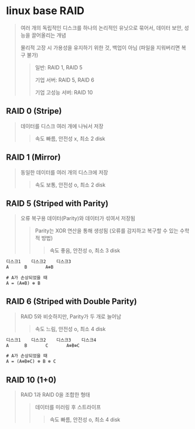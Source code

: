 # linux base RAID

> 여러 개의 독립적인 디스크를 하나의 논리적인 유닛으로 묶어서, 데이터 보안, 성능을 끌어올리는 개념
>
> 물리적 고장 시 가용성을 유지하기 위한 것, 백업이 아님 (파일을 지워버리면 복구 불가)
>
> > 일반: RAID 1, RAID 5
> >
> > 기업 서버: RAID 5, RAID 6
> >
> > 기업 고성능 서버: RAID 10

## RAID 0 (Stripe)

> 데이터를 디스크 여러 개에 나눠서 저장
>
> > 속도 빠름, 안전성 x, 최소 2 disk

## RAID 1 (Mirror)

> 동일한 데이터를 여러 개의 디스크에 저장
>
> > 속도 보통, 안전성 o, 최소 2 disk

## RAID 5 (Striped with Parity)

> 오류 복구용 데이터(Parity)와 데이터가 섞여서 저장됨
>
> > Parity는 XOR 연산을 통해 생성됨 (오류를 감지하고 복구할 수 있는 수학적 방법)
> >
> > > 속도 좋음, 안전성 o, 최소 3 disk

```txt
디스크1	디스크2	디스크3
A	   B	   A⊕B

# A가 손상되었을 때
A = (A⊕B) ⊕ B
```

## RAID 6 (Striped with Double Parity)

> RAID 5와 비슷하지만, Parity가 두 개로 늘어남
>
> > 속도 느림, 안전성 o, 최소 4 disk

```txt
디스크1	디스크2	디스크3	디스크4
A	   B	   C	   A⊕B⊕C

# A가 손상되었을 때
A = (A⊕B⊕C) ⊕ B ⊕ C
```

## RAID 10 (1+0)

> RAID 1과 RAID 0을 조합한 형태
>
> > 데이터를 미러링 후 스트라이프
> >
> > > 속도 빠름, 안전성 o, 최소 4 disk
